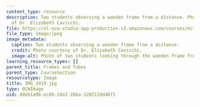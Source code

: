 ```yaml
---
content_type: resource
description: Two students observing a wooden frame from a distance. Photo courtesy
  of Dr. Elizabeth Cavicchi.
file: https://ol-ocw-studio-app-production.s3.amazonaws.com/courses/ec-050-recreate-experiments-from-history-inform-the-future-from-the-past-galileo-january-iap-2010/ddeb1a0bec8618a326ba520212dd46f1_IMG_3419.jpg
file_type: image/jpeg
image_metadata:
  caption: Two students observing a wooden frame from a distance.
  credit: Photo courtesy of Dr. Elizabeth Cavicchi.
  image-alt: Photo of two students looking through the wooden frame from a distance.
learning_resource_types: []
parent_title: Frames and Tubes
parent_type: CourseSection
resourcetype: Image
title: IMG_3419.jpg
type: OCWImage
uid: ddeb1a0b-ec86-18a3-26ba-520212dd46f1
---
```

